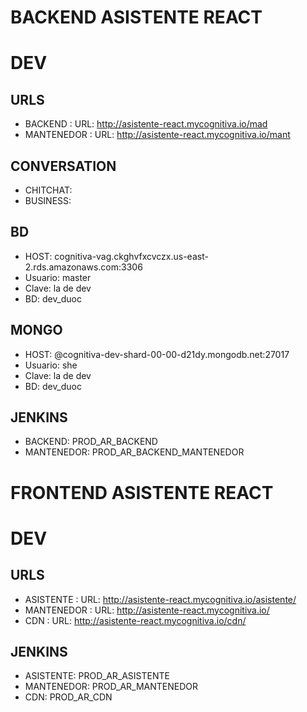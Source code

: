 # BACKEND ASISTENTE REACT
# DEV

## URLS
- BACKEND : URL: http://asistente-react.mycognitiva.io/mad
- MANTENEDOR :  URL: http://asistente-react.mycognitiva.io/mant

## CONVERSATION
- CHITCHAT: 
- BUSINESS:

## BD 
- HOST: cognitiva-vag.ckghvfxcvczx.us-east-2.rds.amazonaws.com:3306
- Usuario: master
- Clave: la de dev
- BD: dev_duoc

## MONGO 
- HOST: @cognitiva-dev-shard-00-00-d21dy.mongodb.net:27017
- Usuario: she
- Clave: la de dev
- BD: dev_duoc 

## JENKINS 
- BACKEND: PROD_AR_BACKEND
- MANTENEDOR: PROD_AR_BACKEND_MANTENEDOR


# FRONTEND ASISTENTE REACT
# DEV

## URLS
- ASISTENTE : URL: http://asistente-react.mycognitiva.io/asistente/
- MANTENEDOR :  URL: http://asistente-react.mycognitiva.io/
- CDN :  URL: http://asistente-react.mycognitiva.io/cdn/

## JENKINS 
- ASISTENTE: PROD_AR_ASISTENTE
- MANTENEDOR: PROD_AR_MANTENEDOR
- CDN: PROD_AR_CDN
